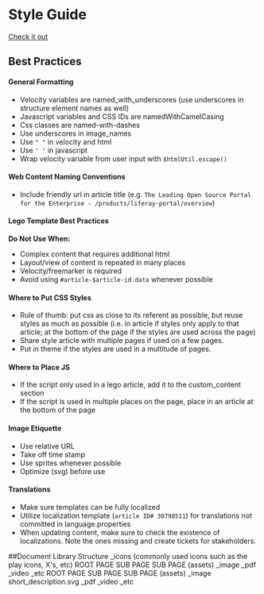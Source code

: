 Style Guide
======

[Check it out](http://htmlpreview.github.io/?https://github.com/ryanschuhler/lrdcom-recipes/blob/master/style-guide/style_guide.html)

## Best Practices
#### General Formatting
* Velocity variables are named_with_underscores (use underscores in structure element names as well)
* Javascript variables and CSS IDs are namedWithCamelCasing
* Css classes are named-with-dashes
* Use underscores in image_names
* Use `" "` in velocity and html
* Use `' '` in javascript
* Wrap velocity variable from user input with `$htmlUtil.escape()`

#### Web Content Naming Conventions
* Include friendly url in article title (e.g. `The Leading Open Source Portal for the Enterprise - /products/liferay-portal/overview`)

#### Lego Template Best Practices
**Do Not Use When:**
* Complex content that requires additional html
* Layout/view of content is repeated in many places
* Velocity/freemarker is required
* Avoid using `#article-$article-id.data` whenever possible

#### Where to Put CSS Styles
* Rule of thumb: put css as close to its referent as possible, but reuse styles as much as possible (i.e. in article if styles only apply to that article; at the bottom of the page if the styles are used across the page)
* Share style article with multiple pages if used on a few pages.
* Put in theme if the styles are used in a multitude of pages.

#### Where to Place JS
* If the script only used in a lego article, add it to the custom_content section
* If the script is used in multiple places on the page, place in an article at the bottom of the page

#### Image Etiquette
* Use relative URL
* Take off time stamp
* Use sprites whenever possible
* Optimize (svg) before use

#### Translations
* Make sure templates can be fully localized
* Utilize localization template (`article ID# 30798511`) for translations not committed in language.properties
* When updating content, make sure to check the existence of localizations. Note the ones missing and create tickets for stakeholders.

##Document Library Structure
	_icons (commonly used icons such as the play icons, X's, etc)
	ROOT PAGE
		SUB PAGE
		SUB PAGE (assets)
			_image
			_pdf
			_video
			_etc
	ROOT PAGE
		SUB PAGE
		SUB PAGE (assets)
			_image
				short_description.svg
			_pdf
			_video
			_etc